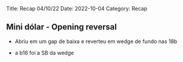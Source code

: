 Title: Recap 04/10/22
Date: 2022-10-04
Category: Recap

## Mini dólar - Opening reversal

* Abriu em um gap de baixa e reverteu em wedge de fundo nas 18b

* a b16 foi a SB da wedge


